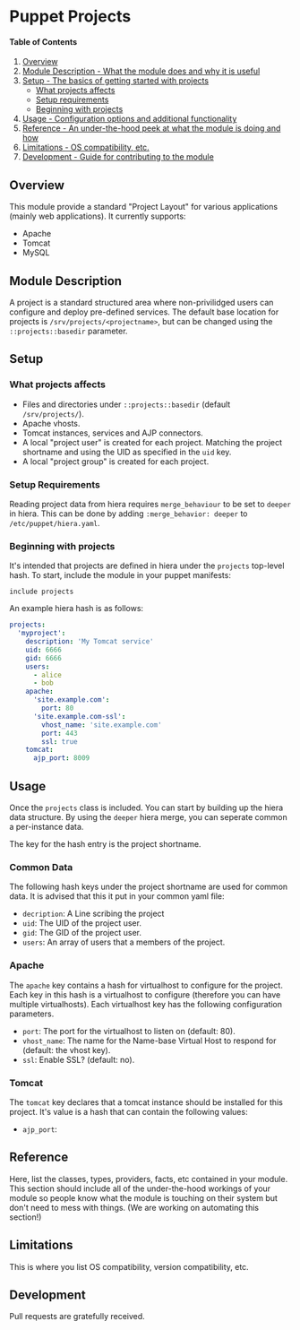 # Puppet Projects

#### Table of Contents

1. [Overview](#overview)
2. [Module Description - What the module does and why it is useful](#module-description)
3. [Setup - The basics of getting started with projects](#setup)
    * [What projects affects](#what-projects-affects)
    * [Setup requirements](#setup-requirements)
    * [Beginning with projects](#beginning-with-projects)
4. [Usage - Configuration options and additional functionality](#usage)
5. [Reference - An under-the-hood peek at what the module is doing and how](#reference)
5. [Limitations - OS compatibility, etc.](#limitations)
6. [Development - Guide for contributing to the module](#development)

## Overview

This module provide a standard "Project Layout" for various applications (mainly web applications). It currently supports:

* Apache
* Tomcat
* MySQL


## Module Description

A project is a standard structured area where non-privilidged users can
configure and deploy pre-defined services.  The default base location for
projects is `/srv/projects/<projectname>`, but can be changed using the
`::projects::basedir` parameter.


## Setup



### What projects affects

* Files and directories under `::projects::basedir` (default `/srv/projects/`).
* Apache vhosts.
* Tomcat instances, services and AJP connectors.
* A local "project user" is created for each project. Matching the project shortname and using the UID as specified in the `uid` key.
* A local "project group" is created for each project.

### Setup Requirements

Reading project data from hiera requires `merge_behaviour` to be set to `deeper` in hiera. This can be done by adding `:merge_behavior: deeper` to `/etc/puppet/hiera.yaml`.

### Beginning with projects

It's intended that projects are defined in hiera under the `projects` top-level hash. To start, include the module in your puppet manifests:

```
include projects
```

An example hiera hash is as follows:

```yaml
projects:
  'myproject':
    description: 'My Tomcat service'
    uid: 6666
    gid: 6666
    users:
      - alice
      - bob
    apache:
      'site.example.com':
        port: 80
      'site.example.com-ssl':
        vhost_name: 'site.example.com'
        port: 443
        ssl: true
    tomcat:
      ajp_port: 8009
```


## Usage

Once the `projects` class is included. You can start by building up the hiera data structure. By using the `deeper` hiera merge, you can seperate common a per-instance data.

The key for the hash entry is the project shortname.

### Common Data

The following hash keys under the project shortname are used for common data. It is advised that this it put in your common yaml file:

* `decription`: A Line scribing the project
* `uid`: The UID of the project user. 
* `gid`: The GID of the project user.
* `users`: An array of users that a members of the project.

### Apache

The `apache` key contains a hash for virtualhost to configure for the project. Each key in this hash is a virtualhost to configure (therefore you can have multiple virtualhosts). Each virtualhost key has the following configuration parameters.

* `port`: The port for the virtualhost to listen on (default: 80).
* `vhost_name`: The name for the Name-base Virtual Host to respond for (default: the vhost key).
* `ssl`: Enable SSL? (default: no).

### Tomcat

The `tomcat` key declares that a tomcat instance should be installed for this project. It's value is a hash that can contain the following values:

* `ajp_port`: 

## Reference

Here, list the classes, types, providers, facts, etc contained in your module.
This section should include all of the under-the-hood workings of your module so
people know what the module is touching on their system but don't need to mess
with things. (We are working on automating this section!)

## Limitations

This is where you list OS compatibility, version compatibility, etc.

## Development

Pull requests are gratefully received.
